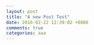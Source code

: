 ```yaml
---
layout: post
title: "A new Post Test"
date: 2016-02-22 12:39:02 +0800
comments: true
categories: aaa
---
```

